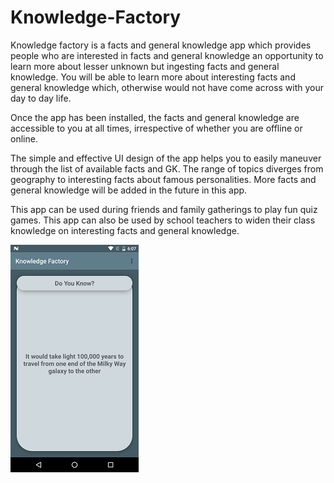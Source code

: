 # Knowledge-Factory
Knowledge factory is a facts and general knowledge app which provides people who are interested in facts and general knowledge an opportunity to learn more about lesser unknown but ingesting facts and general knowledge. You will be able to learn more about interesting facts and general knowledge which, otherwise would not have come across with your day to day life.

Once the app has been installed, the facts and general knowledge are accessible to you at all times, irrespective of whether you are offline or online.

The simple and effective UI design of the app helps you to easily maneuver through the list of available facts and GK. The range of topics diverges from geography to interesting facts about famous personalities. More facts and general knowledge will be added in the future in this app. 

This app can be used during friends and family gatherings to play fun quiz games. This app can also be used by school teachers to widen their class knowledge on interesting facts and general knowledge.


![ALT]( https://github.com/rohan35/Knowledge-Factory/blob/master/Screenshot_20170508-180741small.png )
